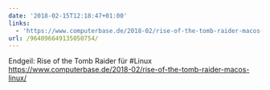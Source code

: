 ```yaml
---
date: '2018-02-15T12:18:47+01:00'
links:
  - 'https://www.computerbase.de/2018-02/rise-of-the-tomb-raider-macos-linux/'
url: /964096649135050754/
---
```

Endgeil: Rise of the Tomb Raider für #Linux https://www.computerbase.de/2018-02/rise-of-the-tomb-raider-macos-linux/
